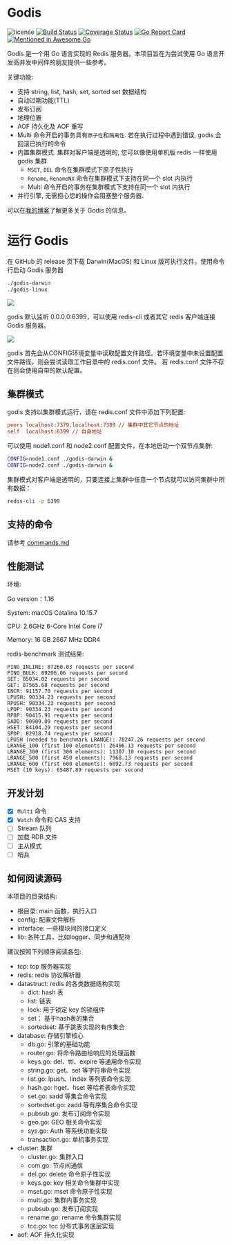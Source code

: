 # Godis

![license](https://img.shields.io/github/license/HDT3213/godis)
[![Build Status](https://travis-ci.com/HDT3213/godis.svg?branch=master)](https://travis-ci.com/HDT3213/godis)
[![Coverage Status](https://coveralls.io/repos/github/HDT3213/godis/badge.svg?branch=master)](https://coveralls.io/github/HDT3213/godis?branch=master)
[![Go Report Card](https://goreportcard.com/badge/github.com/HDT3213/godis)](https://goreportcard.com/report/github.com/HDT3213/godis)
<br>
[![Mentioned in Awesome Go](https://awesome.re/mentioned-badge-flat.svg)](https://github.com/avelino/awesome-go)

Godis 是一个用 Go 语言实现的 Redis 服务器。本项目旨在为尝试使用 Go 语言开发高并发中间件的朋友提供一些参考。

关键功能:
- 支持 string, list, hash, set, sorted set 数据结构
- 自动过期功能(TTL)
- 发布订阅
- 地理位置
- AOF 持久化及 AOF 重写
- Multi 命令开启的事务具有`原子性`和`隔离性`. 若在执行过程中遇到错误, godis 会回滚已执行的命令
- 内置集群模式. 集群对客户端是透明的, 您可以像使用单机版 redis 一样使用 godis 集群
  - `MSET`, `DEL` 命令在集群模式下原子性执行
  - `Rename`, `RenameNX` 命令在集群模式下支持在同一个 slot 内执行
  - Multi 命令开启的事务在集群模式下支持在同一个 slot 内执行
- 并行引擎, 无需担心您的操作会阻塞整个服务器.

可以在[我的博客](https://www.cnblogs.com/Finley/category/1598973.html)了解更多关于
Godis 的信息。

# 运行 Godis

在 GitHub 的 release 页下载 Darwin(MacOS) 和 Linux 版可执行文件。使用命令行启动 Godis 服务器

```bash
./godis-darwin
./godis-linux
```

![](https://i.loli.net/2021/05/15/oQM1yZ6pWm3AIEj.png)

godis 默认监听 0.0.0.0:6399，可以使用 redis-cli 或者其它 redis 客户端连接 Godis 服务器。

![](https://i.loli.net/2021/05/15/7WquEgonzY62sZI.png)

godis 首先会从CONFIG环境变量中读取配置文件路径。若环境变量中未设置配置文件路径，则会尝试读取工作目录中的 redis.conf 文件。 若 redis.conf 文件不存在则会使用自带的默认配置。

## 集群模式

godis 支持以集群模式运行，请在 redis.conf 文件中添加下列配置:

```ini
peers localhost:7379,localhost:7389 // 集群中其它节点的地址
self  localhost:6399 // 自身地址
```

可以使用 node1.conf 和 node2.conf 配置文件，在本地启动一个双节点集群:

```bash
CONFIG=node1.conf ./godis-darwin &
CONFIG=node2.conf ./godis-darwin &
```

集群模式对客户端是透明的，只要连接上集群中任意一个节点就可以访问集群中所有数据：

```bash
redis-cli -p 6399
```

## 支持的命令

请参考 [commands.md](https://github.com/HDT3213/godis/blob/master/commands.md)

## 性能测试

环境:

Go version：1.16

System: macOS Catalina 10.15.7

CPU: 2.6GHz 6-Core Intel Core i7

Memory: 16 GB 2667 MHz DDR4

redis-benchmark 测试结果:

```
PING_INLINE: 87260.03 requests per second
PING_BULK: 89206.06 requests per second
SET: 85034.02 requests per second
GET: 87565.68 requests per second
INCR: 91157.70 requests per second
LPUSH: 90334.23 requests per second
RPUSH: 90334.23 requests per second
LPOP: 90334.23 requests per second
RPOP: 90415.91 requests per second
SADD: 90909.09 requests per second
HSET: 84104.29 requests per second
SPOP: 82918.74 requests per second
LPUSH (needed to benchmark LRANGE): 78247.26 requests per second
LRANGE_100 (first 100 elements): 26406.13 requests per second
LRANGE_300 (first 300 elements): 11307.10 requests per second
LRANGE_500 (first 450 elements): 7968.13 requests per second
LRANGE_600 (first 600 elements): 6092.73 requests per second
MSET (10 keys): 65487.89 requests per second
```

## 开发计划

+ [x] `Multi` 命令
+ [x] `Watch` 命令和 CAS 支持
+ [ ] Stream 队列 
+ [ ] 加载 RDB 文件
+ [ ] 主从模式
+ [ ] 哨兵

## 如何阅读源码

本项目的目录结构:

- 根目录: main 函数，执行入口
- config: 配置文件解析
- interface: 一些模块间的接口定义
- lib: 各种工具，比如logger、同步和通配符

建议按照下列顺序阅读各包:

- tcp: tcp 服务器实现
- redis: redis 协议解析器
- datastruct: redis 的各类数据结构实现
    - dict: hash 表
    - list: 链表
    - lock: 用于锁定 key 的锁组件
    - set： 基于hash表的集合
    - sortedset: 基于跳表实现的有序集合
- database: 存储引擎核心
    - db.go: 引擎的基础功能
    - router.go: 将命令路由给响应的处理函数
    - keys.go: del、ttl、expire 等通用命令实现
    - string.go: get、set 等字符串命令实现
    - list.go: lpush、lindex 等列表命令实现
    - hash.go: hget、hset 等哈希表命令实现
    - set.go: sadd 等集合命令实现
    - sortedset.go: zadd 等有序集合命令实现
    - pubsub.go: 发布订阅命令实现
    - geo.go: GEO 相关命令实现
    - sys.go: Auth 等系统功能实现
    - transaction.go: 单机事务实现
- cluster: 集群
  - cluster.go: 集群入口
  - com.go: 节点间通信
  - del.go: delete 命令原子性实现
  - keys.go: key 相关命令集群中实现
  - mset.go: mset 命令原子性实现
  - multi.go: 集群内事务实现
  - pubsub.go: 发布订阅实现
  - rename.go: rename 命令集群实现
  - tcc.go: tcc 分布式事务底层实现
- aof: AOF 持久化实现 
